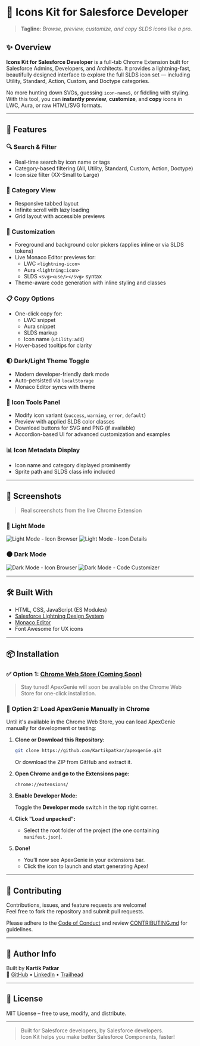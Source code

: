 # 🧩 Icons Kit for Salesforce Developer

> **Tagline**: *Browse, preview, customize, and copy SLDS icons like a pro.*

## ✨ Overview

**Icons Kit for Salesforce Developer** is a full-tab Chrome Extension built for Salesforce Admins, Developers, and Architects. It provides a lightning-fast, beautifully designed interface to explore the full SLDS icon set — including Utility, Standard, Action, Custom, and Doctype categories.

No more hunting down SVGs, guessing `icon-name`s, or fiddling with styling. With this tool, you can **instantly preview**, **customize**, and **copy** icons in LWC, Aura, or raw HTML/SVG formats.

---

## 🔧 Features

### 🔍 Search & Filter
- Real-time search by icon name or tags
- Category-based filtering (All, Utility, Standard, Custom, Action, Doctype)
- Icon size filter (XX-Small to Large)

### 📁 Category View
- Responsive tabbed layout
- Infinite scroll with lazy loading
- Grid layout with accessible previews

### 🎨 Customization
- Foreground and background color pickers (applies inline or via SLDS tokens)
- Live Monaco Editor previews for:
  - LWC `<lightning-icon>`
  - Aura `<lightning:icon>`
  - SLDS `<svg><use/></svg>` syntax
- Theme-aware code generation with inline styling and classes

### 📋 Copy Options
- One-click copy for:
  - LWC snippet
  - Aura snippet
  - SLDS markup
  - Icon name (`utility:add`)
- Hover-based tooltips for clarity

### 🌓 Dark/Light Theme Toggle
- Modern developer-friendly dark mode
- Auto-persisted via `localStorage`
- Monaco Editor syncs with theme

### 🧰 Icon Tools Panel
- Modify icon variant (`success`, `warning`, `error`, `default`)
- Preview with applied SLDS color classes
- Download buttons for SVG and PNG (if available)
- Accordion-based UI for advanced customization and examples

### 📊 Icon Metadata Display
- Icon name and category displayed prominently
- Sprite path and SLDS class info included

---

## 📸 Screenshots

> Real screenshots from the live Chrome Extension

### 🔷 Light Mode

![Light Mode - Icon Browser](./screenshots/icon-browser-light.png)
![Light Mode - Icon Details](./screenshots/icon-details-light.png)

### 🌑 Dark Mode

![Dark Mode - Icon Browser](./screenshots/icon-browser-dark.png)
![Dark Mode - Code Customizer](./screenshots/code-customizer-dark.png)

---

## 🛠 Built With

- HTML, CSS, JavaScript (ES Modules)
- [Salesforce Lightning Design System](https://www.lightningdesignsystem.com/)
- [Monaco Editor](https://microsoft.github.io/monaco-editor/)
- Font Awesome for UX icons

---

## 📦 Installation

### ✅ Option 1: [Chrome Web Store (Coming Soon)](#)

> Stay tuned! ApexGenie will soon be available on the Chrome Web Store for one-click installation.

<!--
Once published, replace the above with:
[Install from Chrome Web Store](https://chrome.google.com/webstore/detail/your-extension-id)
-->

### 🔧 Option 2: Load ApexGenie Manually in Chrome

Until it's available in the Chrome Web Store, you can load ApexGenie manually for development or testing:

1. **Clone or Download this Repository:**

   ```bash
   git clone https://github.com/Kartikpatkar/apexgenie.git
   ```

   Or download the ZIP from GitHub and extract it.

2. **Open Chrome and go to the Extensions page:**

   ```
   chrome://extensions/
   ```

3. **Enable Developer Mode:**

   Toggle the **Developer mode** switch in the top right corner.

4. **Click "Load unpacked":**

   - Select the root folder of the project (the one containing `manifest.json`).

5. **Done!**

   - You’ll now see ApexGenie in your extensions bar.
   - Click the icon to launch and start generating Apex!

---

## 🤝 Contributing

Contributions, issues, and feature requests are welcome!  
Feel free to fork the repository and submit pull requests.

Please adhere to the [Code of Conduct](CODE_OF_CONDUCT.md) and review [CONTRIBUTING.md](CONTRIBUTING.md) for guidelines.

---

## 🧠 Author Info

Built by **Kartik Patkar**  
🔗 [GitHub](https://github.com/Kartikpatkar) • [LinkedIn](https://linkedin.com/in/kartik-patkar) • [Trailhead](https://www.salesforce.com/trailblazer/kpatkar1)

---

## 📜 License

MIT License – free to use, modify, and distribute.

---

> Built for Salesforce developers, by Salesforce developers.  
> Icon Kit helps you make better Salesforce Components, faster!